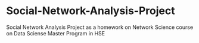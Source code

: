 # Social-Network-Analysis-Project
Social Network Analysis Project as a homework on Network Science course on Data Sciense Master Program in HSE
